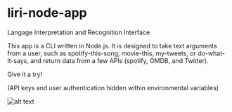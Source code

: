 # liri-node-app
Langage Interpretation and Recognition Interface

This app is a CLI written in Node.js.
It is designed to take text arguments from a user, such as spotify-this-song, movie-this, my-tweets, or do-what-it-says, and return data from a few APIs (spotify, OMDB, and Twitter).

Give it a try!

(API keys and user authentication hidden within environmental variables)

![alt text](https://github.com/MLMcCloskey/lir-node-app/images/sample.png "sample of LIRI in action")
